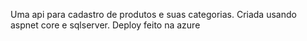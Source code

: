 Uma api para cadastro de produtos e suas categorias.
Criada usando aspnet core e sqlserver.
Deploy feito na azure
